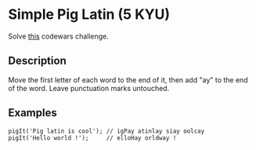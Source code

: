 # Simple Pig Latin (5 KYU)

Solve [this](https://www.codewars.com/kata/520b9d2ad5c005041100000f/train/java) codewars challenge.

## Description

Move the first letter of each word to the end of it, then add "ay" to the end of the word. Leave punctuation marks untouched.

## Examples

```
pigIt('Pig latin is cool'); // igPay atinlay siay oolcay
pigIt('Hello world !');     // elloHay orldway !
```
